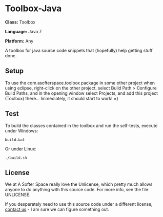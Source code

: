 # Toolbox-Java

**Class:** Toolbox

**Language:** Java 7

**Platform:** Any

A toolbox for java source code snippets that (hopefully) help getting stuff done.

## Setup

To use the com.asofterspace.toolbox package in some other project when using eclipse, right-click on the other project, select Build Path > Configure Build Paths, and in the opening window select Projects, and add this project (Toolbox) there...
Immediately, it should start to work! =)

## Test

To build the classes contained in the toolbox and run the self-tests, execute under Windows:

```
build.bat
```

Or under Linux:

```
./build.sh
```

## License

We at A Softer Space really love the Unlicense, which pretty much allows anyone to do anything with this source code.
For more info, see the file UNLICENSE.

If you desperately need to use this source code under a different license, [contact us](mailto:moya@asofterspace.com) - I am sure we can figure something out.
